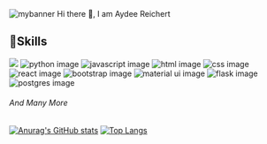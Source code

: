 <img src="https://user-images.githubusercontent.com/85143577/178860474-abd801f3-dd20-4fd6-949d-0ec6285f06ef.png" alt="mybanner">
 Hi there 👋, I am Aydee Reichert

<!--
**ReichertA2/ReichertA2** is a ✨ _special_ ✨ repository because its `README.md` (this file) appears on your GitHub profile.

Here are some ideas to get you started:

- 🔭 I’m currently working on ...
- 🌱 I’m currently learning ...
- 👯 I’m looking to collaborate on ...
- 🤔 I’m looking for help with ...
- 💬 Ask me about ...
- 📫 How to reach me: ...
- 😄 Pronouns: ...
- ⚡ Fun fact: ...
-->
## :briefcase:Skills

![](https://img.shields.io/badge/GIT-E44C30?style=for-the-badge&logo=git&logoColor=white)
<img src="https://img.shields.io/badge/Python-3776AB?style=for-the-badge&logo=python&logoColor=white" alt="python image">
<img src="https://img.shields.io/badge/JavaScript-323330?style=for-the-badge&logo=javascript&logoColor=F7DF1E" alt="javascript image">
<img src="https://img.shields.io/badge/HTML5-E34F26?style=for-the-badge&logo=html5&logoColor=white" alt="html image">
<img src="https://img.shields.io/badge/CSS3-1572B6?style=for-the-badge&logo=css3&logoColor=white" alt="css image">
<img src="https://img.shields.io/badge/React-20232A?style=for-the-badge&logo=react&logoColor=61DAFB" alt="react image">
<img src="https://img.shields.io/badge/Bootstrap-563D7C?style=for-the-badge&logo=bootstrap&logoColor=white" alt="bootstrap image">
<img src="https://img.shields.io/badge/Material--UI-0081CB?style=for-the-badge&logo=material-ui&logoColor=white" alt="material ui image">
<img src="https://img.shields.io/badge/Flask-000000?style=for-the-badge&logo=flask&logoColor=white" alt="flask image">
<img src="https://img.shields.io/badge/PostgreSQL-316192?style=for-the-badge&logo=postgresql&logoColor=white" alt="postgres image">
<h6>
And Many More
</h6>


[![Anurag's GitHub stats](https://github-readme-stats.vercel.app/api?username=ReichertA2&show_icons=true&theme=midnight-purple)](https://github.com/ReichertA2)
[![Top Langs](https://github-readme-stats.vercel.app/api/top-langs/?username=ReichertA2&hide=Jupyter%20Notebook&show_icons=true&theme=midnight-purple&layout=compact)](https://github.com/ReichertA2)







